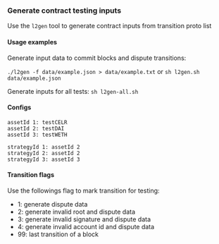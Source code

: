 ### Generate contract testing inputs

Use the `l2gen` tool to generate contract inputs from transition proto list

#### Usage examples

Generate input data to commit blocks and dispute transitions:

`./l2gen -f data/example.json > data/example.txt` or `sh l2gen.sh data/example.json`

Generate inputs for all tests: `sh l2gen-all.sh`

#### Configs

```
assetId 1: testCELR
assetId 2: testDAI
assetId 3: testWETH

strategyId 1: assetId 2
strategyId 2: assetId 2
strategyId 3: assetId 3
```

#### Transition flags

Use the followings flag to mark transition for testing:

- 1: generate dispute data
- 2: generate invalid root and dispute data
- 3: generate invalid signature and dispute data
- 4: generate invalid account id and dispute data
- 99: last transition of a block

